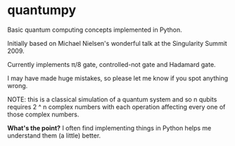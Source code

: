# quantumpy

Basic quantum computing concepts implemented in Python.

Initially based on Michael Nielsen's wonderful talk at the Singularity Summit 2009.

Currently implements π/8 gate, controlled-not gate and Hadamard gate.

I may have made huge mistakes, so please let me know if you spot anything wrong.

NOTE: this is a classical simulation of a quantum system and so n qubits requires
2 ^ n complex numbers with each operation affecting every one of those complex
numbers.

**What's the point?** I often find implementing things in Python helps me understand
them (a little) better.
